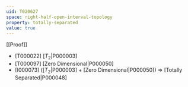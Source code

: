 ```yaml
---
uid: T020627
space: right-half-open-interval-topology
property: totally-separated
value: true
---
```

[[Proof]]

* [T000022] [$T_2$|P000003]
* [T000097] [Zero Dimensional|P000050]
* [I000073] ([$T_2$|P000003] + [Zero Dimensional|P000050]) => [Totally Separated|P000048]

